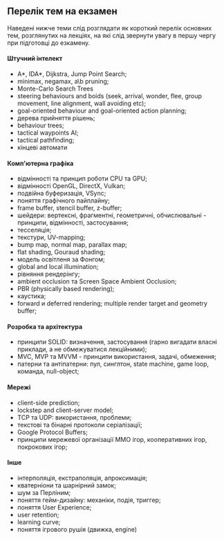 ## Перелік тем на екзамен
Наведені нижче теми слід розглядати як короткий перелік основних тем, розглянутих на лекціях, на які слід звернути увагу в першу чергу при підготовці до езкамену. 

#### Штучний інтелект
- A*, IDA*, Dijkstra, Jump Point Search;
- minimax, negamax, a\b pruning;
- Monte-Carlo Search Trees
- steering behaviours and boids (seek, arrival, wonder, flee, group movement, line alignment, wall avoiding etc);
- goal-oriented behaviour and goal-oriented action planning;
- дерева прийняття рішень;
- behaviour trees;
- tactical waypoints AI;
- tactical pathfinding;
- кінцеві автомати


#### Комп'ютерна графіка
- відмінності та принцип роботи CPU та GPU;
- відмінності OpenGL, DirectX, Vulkan;
- подвійна буферизація, VSync;
- поняття графічного пайплайну;
- frame buffer, stencil buffer, z-buffer;
- шейдери: вертексні, фрагментні, геометричні, обчислювальні - принципи, відмінності, застосування;
- тесселяція;
- текстури, UV-mapping;
- bump map, normal map, parallax map;
- flat shading, Gouraud shading;
- модель освітленя за Фонгом;
- global and local illumination;
- рівняння рендерінгу;
- ambient occlusion та Screen Space Ambient Occlusion;
- PBR (physically based rendering);
- каустика;
- forward и deferred rendering; multiple render target and geometry buffer;

#### Розробка та архітектура
- принципи SOLID: визначення, застосування (гарно вигадати власні приклади, а не обмежуватися лекційними);
- MVC, MVP та MVVM - принципи використання, задачі, обмеження;
- патерни та антіпатерни: пул, синглтон, state machine, game loop, команда, null-object;


#### Мережі
- client-side prediction;
- lockstep and client-server model;
- TCP та UDP: використання, проблеми;
- текстові та бінарні протоколи серіалізації;
- Google Protocol Buffers;
- принципи мережевої організації MMO ігор, кооперативних ігор, покрокових ігор;

#### Інше
- інтерполяція, екстраполяція, апроксимація;
- кватерніони та шарнірний замок;
- шум за Перліним;
- поняття гейм-дизайну: механіки, подія, триггер;
- поняття User Experience;
- user retention;
- learning curve;
- поняття ігрового рушія (движка, engine)
